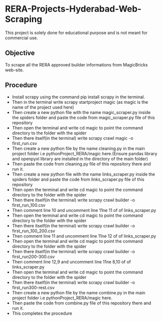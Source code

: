# RERA-Projects-Hyderabad-Web-Scraping
This project is solely done for educational purpose and is not meant for commercial use.

## Objective
To scrape all the RERA approved builder informations from MagicBricks web-site.

## Procedure
- Install scrapy using the command pip install scrapy in the terminal.
- Then in the terminal write scrapy startproject magic (as magic is the name of the project used here)
- Then create a new python file with the name magic_scraper.py inside the spiders folder and paste the code from magic_scraper.py file of this repository
- Then open the terminal and write cd magic to point the command directory to the folder with the spider
- Then there itself(in the terminal) write scrapy crawl magic -o first_run.csv
- Then create a new python file by the name cleaning.py in the main project folder i.e pythonProject_RERA/magic here.(Ensure pandas library and openpyxl library are installed in the directory of the main folder)
- Then paste the code from cleaning.py file of this repository there and run it.
- Then create a new python file with the name links_scraper.py inside the spiders folder and paste the code from links_scraper.py file of this repository
- Then open the terminal and write cd magic to point the command directory to the folder with the spider
- Then there itself(in the terminal) write scrapy crawl builder -o first_run_100.csv
- Then comment line 10 and uncomment line 11ne 11 of of links_scraper.py
- Then open the terminal and write cd magic to point the command directory to the folder with the spider
- Then there itself(in the terminal) write scrapy crawl builder -o first_run_100_200.csv
- Then comment line 11 and uncomment line 11ne 12 of of links_scraper.py
- Then open the terminal and write cd magic to point the command directory to the folder with the spider
- Then there itself(in the terminal) write scrapy crawl builder -o first_run200-300.csv
- Then comment line 12,9 and uncomment line 11ne 8,10 of of links_scraper.py
- Then open the terminal and write cd magic to point the command directory to the folder with the spider
- Then there itself(in the terminal) write scrapy crawl builder -o first_run300-rest.csv
- Then create a new python file by the name combine.py in the main project folder i.e pythonProject_RERA/magic here.
- Then paste the code from combine.py file of this repository there and run it.
- This completes the procedure
  
  

